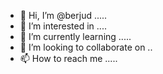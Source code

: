 - 👋 Hi, I’m @berjud .....
- 👀 I’m interested in ....
- 🌱 I’m currently learning .....
- 💞️ I’m looking to collaborate on ..
- 📫 How to reach me .....

<!---
berjud/berjud is a ✨ special ✨ repository because its `README.md` (this file) appears on your GitHub profile.
You can click the Preview link to take a look at your changes.
--->
